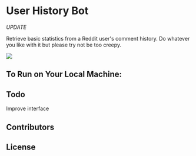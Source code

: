 User History Bot
================
*UPDATE*


Retrieve basic statistics from a Reddit user's comment history.
Do whatever you like with it but please try not be too creepy.


![](http://i.imgur.com/cDXHx1d.png)

To Run on Your Local Machine:
-

Todo
-
Improve interface

Contributors
-

License
-

